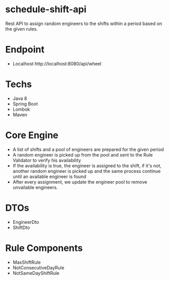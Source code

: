 # schedule-shift-api
Rest API to assign random engineers to the shifts within a period based on the given rules.

# Endpoint 
 - Localhost
 http://localhost:8080/api/wheel

 # Techs
 
 - Java 8
 - Spring Boot
 - Lombok
 - Maven


 # Core Engine 

 - A list of shifts and a pool of engineers are prepared for the given period
 - A random engineer is picked up from the pool and sent to the Rule Validator to verify his availability
 - If the availability is true, the engineer is assigned to the shift, if it's not, another random engineer is picked up and the same process continue until an available engineer is found
 - After every assignment, we update the engineer pool to remove unvailable engineers.

 # DTOs

 - EngineerDto
 - ShiftDto

# Rule Components

 - MaxShiftRule
 - NotConsecutiveDayRule
 - NotSameDayShiftRule



 
